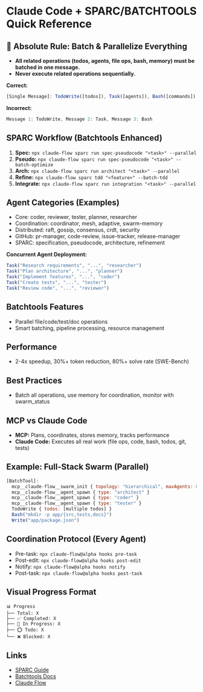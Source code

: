 # Claude Code + SPARC/BATCHTOOLS Quick Reference

## 🚨 Absolute Rule: Batch & Parallelize Everything
- **All related operations (todos, agents, file ops, bash, memory) must be batched in one message.**
- **Never execute related operations sequentially.**

**Correct:**
```js
[Single Message]: TodoWrite([todos]), Task([agents]), Bash([commands]), Write([files])
```
**Incorrect:**
```js
Message 1: TodoWrite, Message 2: Task, Message 3: Bash
```

## SPARC Workflow (Batchtools Enhanced)
1. **Spec:** `npx claude-flow sparc run spec-pseudocode "<task>" --parallel`
2. **Pseudo:** `npx claude-flow sparc run spec-pseudocode "<task>" --batch-optimize`
3. **Arch:** `npx claude-flow sparc run architect "<task>" --parallel`
4. **Refine:** `npx claude-flow sparc tdd "<feature>" --batch-tdd`
5. **Integrate:** `npx claude-flow sparc run integration "<task>" --parallel`

## Agent Categories (Examples)
- Core: coder, reviewer, tester, planner, researcher
- Coordination: coordinator, mesh, adaptive, swarm-memory
- Distributed: raft, gossip, consensus, crdt, security
- GitHub: pr-manager, code-review, issue-tracker, release-manager
- SPARC: specification, pseudocode, architecture, refinement

**Concurrent Agent Deployment:**
```js
Task("Research requirements", "...", "researcher")
Task("Plan architecture", "...", "planner")
Task("Implement features", "...", "coder")
Task("Create tests", "...", "tester")
Task("Review code", "...", "reviewer")
```

## Batchtools Features
- Parallel file/code/test/doc operations
- Smart batching, pipeline processing, resource management

## Performance
- 2-4x speedup, 30%+ token reduction, 80%+ solve rate (SWE-Bench)

## Best Practices
- Batch all operations, use memory for coordination, monitor with swarm_status

## MCP vs Claude Code
- **MCP:** Plans, coordinates, stores memory, tracks performance
- **Claude Code:** Executes all real work (file ops, code, bash, todos, git, tests)

## Example: Full-Stack Swarm (Parallel)
```js
[BatchTool]:
  mcp__claude-flow__swarm_init { topology: "hierarchical", maxAgents: 8 }
  mcp__claude-flow__agent_spawn { type: "architect" }
  mcp__claude-flow__agent_spawn { type: "coder" }
  mcp__claude-flow__agent_spawn { type: "tester" }
  TodoWrite { todos: [multiple todos] }
  Bash("mkdir -p app/{src,tests,docs}")
  Write("app/package.json")
```

## Coordination Protocol (Every Agent)
- Pre-task: `npx claude-flow@alpha hooks pre-task`
- Post-edit: `npx claude-flow@alpha hooks post-edit`
- Notify: `npx claude-flow@alpha hooks notify`
- Post-task: `npx claude-flow@alpha hooks post-task`

## Visual Progress Format
```
📊 Progress
├── Total: X
├── ✅ Completed: X
├── 🔄 In Progress: X
├── ⭕ Todo: X
└── ❌ Blocked: X
```

## Links
- [SPARC Guide](https://github.com/ruvnet/claude-code-flow/docs/sparc.md)
- [Batchtools Docs](https://github.com/ruvnet/claude-code-flow/docs/batchtools.md)
- [Claude Flow](https://github.com/ruvnet/claude-flow)

